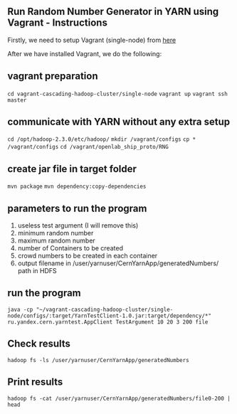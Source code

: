 Run Random Number Generator in YARN using Vagrant - Instructions
-------------

Firstly, we need to setup Vagrant (single-node) from [here][1]

After we have installed Vagrant, we do the following:

vagrant preparation
-------------

`cd vagrant-cascading-hadoop-cluster/single-node`
`vagrant up`
`vagrant ssh master`

 communicate with YARN without any extra setup
-------------

`cd /opt/hadoop-2.3.0/etc/hadoop/`
`mkdir /vagrant/configs`
`cp * /vagrant/configs`
`cd /vagrant/openlab_ship_proto/RNG`

create jar file in target folder
-------------

`mvn package`
`mvn dependency:copy-dependencies`

parameters to run the program
-------------
1. useless test argument (I will remove this)
2. minimum random number
3. maximum random number
4. number of Containers to be created
5. crowd numbers to be created in each container
6. output filename in /user/yarnuser/CernYarnApp/generatedNumbers/ path in HDFS

run the program
-------------

`java -cp "~/vagrant-cascading-hadoop-cluster/single-node/configs/:target/YarnTestClient-1.0.jar:target/dependency/*" ru.yandex.cern.yarntest.AppClient TestArgument 10 20 3 200 file`

Check results
-------------

`hadoop fs -ls /user/yarnuser/CernYarnApp/generatedNumbers`

Print results
-------------

`hadoop fs -cat /user/yarnuser/CernYarnApp/generatedNumbers/file0-200 | head`

[1]: https://github.com/Cascading/vagrant-cascading-hadoop-cluster
